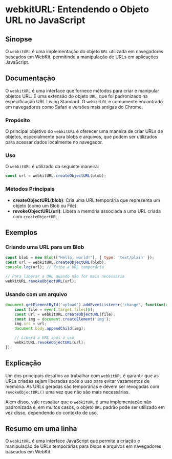 <!--
Meta Description: # webkitURL: Entendendo o Objeto URL no JavaScript ## Sinopse O `webkitURL` é uma implementação do objeto `URL` utilizada em navegadores baseados em W...
Meta Keywords: url, webkiturl, uma, que, para
-->

# webkitURL: Entendendo o Objeto URL no JavaScript

## Sinopse
O `webkitURL` é uma implementação do objeto `URL` utilizada em navegadores baseados em WebKit, permitindo a manipulação de URLs em aplicações JavaScript.

## Documentação
O `webkitURL` é uma interface que fornece métodos para criar e manipular objetos URL. É uma extensão do objeto `URL`, que foi padronizado na especificação URL Living Standard. O `webkitURL` é comumente encontrado em navegadores como Safari e versões mais antigas do Chrome.

### Propósito
O principal objetivo do `webkitURL` é oferecer uma maneira de criar URLs de objetos, especialmente para blobs e arquivos, que podem ser utilizados para acessar dados localmente no navegador.

### Uso
O `webkitURL` é utilizado da seguinte maneira:

```javascript
const url = webkitURL.createObjectURL(blob);
```

### Métodos Principais
- **createObjectURL(blob)**: Cria uma URL temporária que representa um objeto (como um Blob ou File).
- **revokeObjectURL(url)**: Libera a memória associada a uma URL criada com `createObjectURL`.

## Exemplos

### Criando uma URL para um Blob
```javascript
const blob = new Blob(["Hello, world!"], { type: 'text/plain' });
const url = webkitURL.createObjectURL(blob);
console.log(url); // Exibe a URL temporária

// Para liberar a URL quando não for mais necessária
webkitURL.revokeObjectURL(url);
```

### Usando com um arquivo
```javascript
document.getElementById('upload').addEventListener('change', function(event) {
    const file = event.target.files[0];
    const url = webkitURL.createObjectURL(file);
    const img = document.createElement('img');
    img.src = url;
    document.body.appendChild(img);

    // Libera a URL após o uso
    webkitURL.revokeObjectURL(url);
});
```

## Explicação
Um dos principais desafios ao trabalhar com `webkitURL` é garantir que as URLs criadas sejam liberadas após o uso para evitar vazamentos de memória. As URLs geradas são temporárias e devem ser revogadas com `revokeObjectURL()` uma vez que não são mais necessárias. 

Além disso, vale ressaltar que o `webkitURL` é uma implementação não padronizada e, em muitos casos, o objeto `URL` padrão pode ser utilizado em vez disso, dependendo do contexto de uso.

## Resumo em uma linha
O `webkitURL` é uma interface JavaScript que permite a criação e manipulação de URLs temporárias para blobs e arquivos em navegadores baseados em WebKit.